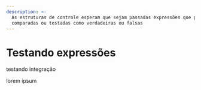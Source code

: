 ```yaml
---
description: >-
  As estruturas de controle esperam que sejam passadas expressões que possam ser
  comparadas ou testadas como verdadeiras ou falsas
---
```


# Testando expressões

testando integração

lorem ipsum

